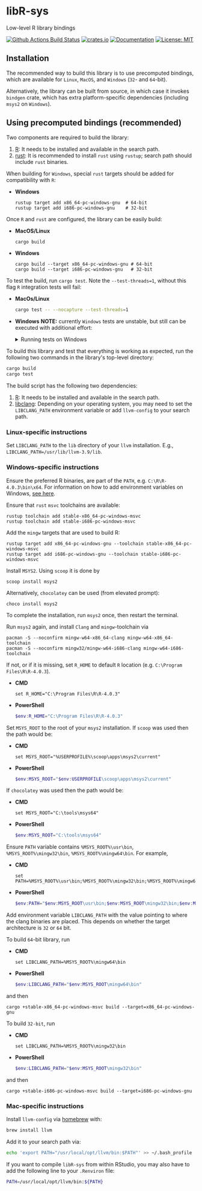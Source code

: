 # libR-sys

Low-level R library bindings

[![Github Actions Build Status](https://github.com/extendr/libR-sys/workflows/Tests/badge.svg)](https://github.com/extendr/libR-sys/actions)
[![crates.io](http://meritbadge.herokuapp.com/libR-sys)](https://crates.io/crates/libR-sys)
[![Documentation](https://docs.rs/libR-sys/badge.svg)](https://docs.rs/libR-sys)
[![License: MIT](https://img.shields.io/badge/License-MIT-yellow.svg)](https://opensource.org/licenses/MIT)

## Installation

The recommended way to build this library is to use precomputed bindings, which are available for `Linux`, `MacOS`, and `Windows` (`32`- and `64`-bit).

Alternatively, the library can be built from source, in which case it invokes `bindgen` crate, which has extra platform-specific dependencies (including `msys2` on `Windows`).


## Using precomputed bindings (recommended)

Two components are required to build the library:
1. [R](https://cran.r-project.org/): It needs to be installed and available in the search path.
2. [rust](https://www.rust-lang.org/learn/get-started): It is recommended to install `rust` using `rustup`; search path should include `rust` binaries.


When building for `Windows`, special `rust` targets should be added for compatibility with `R`:
- **Windows**
  ```Shell
  rustup target add x86_64-pc-windows-gnu  # 64-bit
  rustup target add i686-pc-windows-gnu    # 32-bit
  ```

Once `R` and `rust` are configured, the library can be easily build:
- **MacOS/Linux**
    ```bash
    cargo build
    ```
- **Windows**
    ```Shell
    cargo build --target x86_64-pc-windows-gnu # 64-bit
    cargo build --target i686-pc-windows-gnu   # 32-bit
    ```


To test the build, run `cargo test`. Note the `--test-threads=1`, without this flag `R` integration tests will fail:

- **MacOs/Linux**
    ```bash
    cargo test -- --nocapture --test-threads=1
    ```
- **Windows**
    **NOTE:** currently `Windows` tests are unstable, but still can be executed with additional effort:
    <details>
    <summary>Running tests on Windows</summary>

    First, locate the installation of `R` and ensure that environment variable `R_HOME` points to it.
    The standard value for the latest `R` version is `C:\Program Files\R\R-4.0.3`.

    In order to run tests, `PATH` variable should be temporarily prepended with the path to correct `R.dll`.

    - **64-bit**
      - **CMD**
        ```Shell
        set OLD_PATH=%PATH%                        # Captures current PATH
        set PATH=%R_HOME%\bin\x64;%PATH%           # Prepends with correct R directory
        cargo test --target x86_64-pc-windows-gnu -- --nocapture --test-threads=1
        set PATH=%OLD_PATH%                        # Resets PATH to the original value
        ```
      - **PowerShell**
        ```PowerShell
        $OLD_PATH=$env:PATH                        # Captures current PATH
        $env:PATH="$env:R_HOME\bin\x64;$env:PATH"  # Prepends with correct R directory
        cargo test --target x86_64-pc-windows-gnu -- --nocapture --test-threads=1
        $env:PATH=$OLD_PATH                        # Resets PATH to the original value
        ```
    - **32-bit**
      - **CMD**
        ```Shell
        set OLD_PATH=%PATH%                        # Captures current PATH
        set PATH=%R_HOME%\bin\i386;%PATH%          # Prepends with correct R directory
        cargo test --target i686-pc-windows-gnu -- --nocapture --test-threads=1
        set PATH=%OLD_PATH%                        # Resets PATH to the original value
        ```
      - **PowerShell**
        ```PowerShell
        $OLD_PATH=$env:PATH                        # Captures current PATH
        $env:PATH="$env:R_HOME\bin\i386;$env:PATH" # Prepends with correct R directory
        cargo test --target i686-pc-windows-gnu -- --nocapture --test-threads=1
        $env:PATH=$OLD_PATH                        # Resets PATH to the original value
        ```


    </details>



To build this library and test that everything is working as expected, run the following two commands in the library's top-level directory:

```bash
cargo build
cargo test
```

The build script has the following two dependencies:

1. [R](https://cran.r-project.org/): It needs to be installed and available in the search path.
2. [libclang](https://clang.llvm.org/docs/Tooling.html): Depending on your operating system, you may need to set the `LIBCLANG_PATH` environment variable or add `llvm-config` to your search path.

### Linux-specific instructions

Set `LIBCLANG_PATH` to the `lib` directory of your `llvm` installation. E.g.,
`LIBCLANG_PATH=/usr/lib/llvm-3.9/lib`.

### Windows-specific instructions

Ensure the preferred R binaries, are part of the `PATH`, e.g. `C:\R\R-4.0.3\bin\x64`.
For information on how to add environment variables on Windows, [see here](https://docs.microsoft.com/en-us/powershell/module/microsoft.powershell.core/about/about_environment_variables?view=powershell-7.1#saving-changes-to-environment-variables).

Ensure that `rust` `msvc` toolchains are available:
```Shell
rustup toolchain add stable-x86_64-pc-windows-msvc
rustup toolchain add stable-i686-pc-windows-msvc
```

Add the `mingw` targets that are used to build R:

```Shell
rustup target add x86_64-pc-windows-gnu --toolchain stable-x86_64-pc-windows-msvc
rustup target add i686-pc-windows-gnu --toolchain stable-i686-pc-windows-msvc
```
Install `MSYS2`. 
Using `scoop` it is done by

```Shell
scoop install msys2
```

Alternatively, `chocolatey` can be used (from elevated prompt):
```Shell
choco install msys2
```

To complete the installation, run `msys2` once, then restart the terminal.

Run `msys2` again, and install `Clang` and `mingw`-toolchain via

```Shell
pacman -S --noconfirm mingw-w64-x86_64-clang mingw-w64-x86_64-toolchain
pacman -S --noconfirm mingw32/mingw-w64-i686-clang mingw-w64-i686-toolchain
```

If not, or if it is missing, set `R_HOME` to default `R` location (e.g. `C:\Program Files\R\R-4.0.3`).

- **CMD**
    ```Shell
    set R_HOME="C:\Program Files\R\R-4.0.3"
    ```
- **PowerShell**
    ```PowerShell
    $env:R_HOME="C:\Program Files\R\R-4.0.3"
    ```



Set `MSYS_ROOT` to the root of your `msys2` installation.
If `scoop` was used then the path would be:
- **CMD**
    ```Shell
    set MSYS_ROOT="%USERPROFILE%\scoop\apps\msys2\current"
    ```
- **PowerShell**
    ```PowerShell
    $env:MSYS_ROOT="$env:USERPROFILE\scoop\apps\msys2\current"
    ```
If `chocolatey` was used then the path would be:
- **CMD**
    ```Shell
    set MSYS_ROOT="C:\tools\msys64"
    ```
- **PowerShell**
    ```PowerShell
    $env:MSYS_ROOT="C:\tools\msys64"
    ```

Ensure `PATH` variable contains `%MSYS_ROOT%\usr\bin`, `%MSYS_ROOT%\mingw32\bin`, `%MSYS_ROOT%\mingw64\bin`.
For example,
- **CMD**
  ```Shell
  set PATH=%MSYS_ROOT%\usr\bin;%MSYS_ROOT%\mingw32\bin;%MSYS_ROOT%\mingw64\bin;%PATH%
  ```
- **PowerShell**
  ```PowerShell
  $env:PATH="$env:MSYS_ROOT\usr\bin;$env:MSYS_ROOT\mingw32\bin;$env:MSYS_ROOT\mingw64\bin;$env:PATH"
  ```

Add environment variable `LIBCLANG_PATH` with the value pointing to where the
clang binaries are placed. This depends on whether the target architecture is `32` or `64` bit.

To build `64`-bit library, run
- **CMD**
    ```Shell
    set LIBCLANG_PATH=%MSYS_ROOT%\mingw64\bin 
    ```
- **PowerShell**
  ```PowerShell
  $env:LIBCLANG_PATH="$env:MSYS_ROOT\mingw64\bin"
  ```
and then
```Shell
cargo +stable-x86_64-pc-windows-msvc build --target=x86_64-pc-windows-gnu
```

To build `32-bit`, run
- **CMD**
    ```Shell
    set LIBCLANG_PATH=%MSYS_ROOT%\mingw32\bin 
    ```
- **PowerShell**
  ```PowerShell
  $env:LIBCLANG_PATH="$env:MSYS_ROOT\mingw32\bin"
  ```
and then
```Shell
cargo +stable-i686-pc-windows-msvc build --target=i686-pc-windows-gnu
```

### Mac-specific instructions

Install `llvm-config` via [homebrew](https://brew.sh/) with:

```bash
brew install llvm
```

Add it to your search path via:

```bash
echo 'export PATH="/usr/local/opt/llvm/bin:$PATH"' >> ~/.bash_profile
```

If you want to compile `libR-sys` from within RStudio, you may also have to add the following line to your `.Renviron` file:

```bash
PATH=/usr/local/opt/llvm/bin:${PATH}
```

